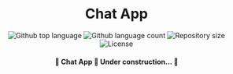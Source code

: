 <div align="center" id="top"> 
  <!-- <img src="./.github/app.gif" alt="Chat App" /> -->

&#xa0;

  <!-- <a href="https://chatapp.netlify.app">Demo</a> -->
</div>

<h1 align="center">Chat App</h1>

<p align="center">
  <img alt="Github top language" src="https://img.shields.io/github/languages/top/PhilStainer/chat-app?color=56BEB8">

  <img alt="Github language count" src="https://img.shields.io/github/languages/count/PhilStainer/chat-app?color=56BEB8">

  <img alt="Repository size" src="https://img.shields.io/github/repo-size/PhilStainer/chat-app?color=56BEB8">

  <img alt="License" src="https://img.shields.io/github/license/PhilStainer/chat-app?color=56BEB8">

  <!-- <img alt="Github issues" src="https://img.shields.io/github/issues/PhilStainer/chat-app?color=56BEB8" /> -->

  <!-- <img alt="Github forks" src="https://img.shields.io/github/forks/PhilStainer/chat-app?color=56BEB8" /> -->

  <!-- <img alt="Github stars" src="https://img.shields.io/github/stars/PhilStainer/chat-app?color=56BEB8" /> -->
</p>

<!-- Status -->

<h4 align="center"> 
	🚧  Chat App 🚀 Under construction...  🚧
</h4>

<!-- <hr>

<p align="center">
  <a href="#dart-about">About</a> &#xa0; | &#xa0;
  <a href="#sparkles-features">Features</a> &#xa0; | &#xa0;
  <a href="#rocket-technologies">Technologies</a> &#xa0; | &#xa0;
  <a href="#white_check_mark-requirements">Requirements</a> &#xa0; | &#xa0;
  <a href="#checkered_flag-starting">Starting</a> &#xa0; | &#xa0;
  <a href="#memo-license">License</a> &#xa0; | &#xa0;
  <a href="https://github.com/PhilStainer" target="_blank">Author</a>
</p>

<br>

## :dart: About

Describe your project

## :sparkles: Features

:heavy_check_mark: Feature 1;\
:heavy_check_mark: Feature 2;\
:heavy_check_mark: Feature 3;

## :rocket: Technologies

The following tools were used in this project:

- [Expo](https://expo.io/)
- [Node.js](https://nodejs.org/en/)
- [React](https://pt-br.reactjs.org/)
- [React Native](https://reactnative.dev/)
- [TypeScript](https://www.typescriptlang.org/)

## :white_check_mark: Requirements

Before starting :checkered_flag:, you need to have [Git](https://git-scm.com)
and [Node](https://nodejs.org/en/) installed.

## :checkered_flag: Starting

```bash
# Clone this project
$ git clone https://github.com/PhilStainer/chat-app

# Access
$ cd chat-app

# Install dependencies
$ yarn

# Run the project
$ yarn start

# The server will initialize in the <http://localhost:3000>
```

## :memo: License

This project is under license from MIT. For more details, see the
[LICENSE](LICENSE.md) file.

Made with :heart: by
<a href="https://github.com/PhilStainer" target="_blank">Phil Stainer</a>

&#xa0;

<a href="#top">Back to top</a> -->
